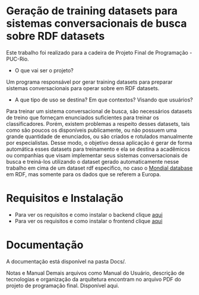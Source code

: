 # Geração de training datasets para sistemas conversacionais de busca sobre RDF datasets
Este trabalho foi realizado para a cadeira de Projeto Final de Programação - PUC-Rio.
- O que vai ser o projeto?

Um programa responsável por gerar training datasets para preparar sistemas conversacionais para operar sobre em RDF datasets.
- A que tipo de uso se destina? Em que contextos? Visando que usuários?

Para treinar um sistema conversacional de busca, são necessários datasets de treino que forneçam enunciados suficientes para treinar os classificadores. Porém, existem problemas a respeito desses datasets, tais como são poucos os disponíveis publicamente, ou não possuem uma grande quantidade de enunciados, ou são criados e rotulados manualmente por especialistas. Desse modo, o objetivo dessa aplicação é gerar de forma automática esses datasets para treinamento e ela se destina a acadêmicos ou companhias que visam implementar seus sistemas conversacionais de busca e treiná-los utilizando o dataset gerado automaticamente nesse trabalho em cima de um dataset rdf especifico, no caso o [Mondial database](https://www.dbis.informatik.uni-goettingen.de/Mondial/) em RDF, mas somente para os dados que se referem a Europa.

# Requisitos e Instalação
- Para ver os requisitos e como instalar o backend clique [aqui](backend/README.md)
- Para ver os requisitos e como instalar o frontend clique [aqui](frontend/README.md)

# Documentação
A documentação está disponível na pasta Docs/.

Notas e Manual
Demais arquivos como Manual do Usuário, descrição de tecnologias e organização da arquitetura encontram no arquivo PDF do projeto de programação final. Disponível aqui.
